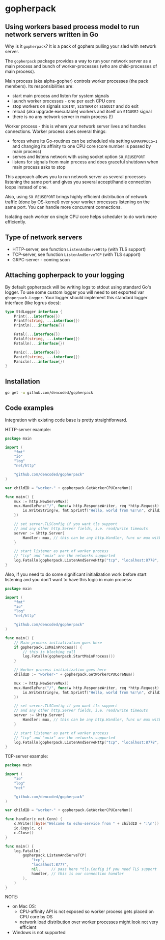 gopherpack
=======

Using workers based process model to run network servers written in Go
----------------------------------------------------------------------

Why is it `gopherpack`? It is a pack of gophers pulling your sled with network server.

The `gopherpack` package provides a way to run your network server as a main process and bunch of worker-processes (who are child-processes of main process).

Main process (aka alpha-gopher) controls worker processes (the pack members). Its responsibilities are:

- start main process and listen for system signals
- launch worker processes - one per each CPU core
- stop workers on signals `SIGINT`, `SIGTERM` or `SIGQUIT` and do exit
- reload (aka upgrade executable) workers and itself on `SIGUSR2` signal
- there is no any network server in main process (!)

Worker process - this is where your network server lives and handles connections. Worker process does several things:

- forces where its Go-routines can be scheduled via setting `GOMAXPROCS=1` and changing its affinity to one CPU core (core number is passed by main process)
- serves and listens network with using socket option `SO_REUSEPORT`
- listens for signals from main process and does graceful shutdown when main process asks to stop

This approach allows you to run network server as several processes listening the same port and gives you several accept/handle connection loops instead of one.

Also, using `SO_REUSEPORT` brings highly efficient distribution of network traffic (done by OS-kernel) over your worker processes listening on the same port. You can handle more concurrent connections.

Isolating each worker on single CPU core helps scheduler to do work more efficiently.

Type of network servers
-----------------------
- HTTP-server, see function `ListenAndServeHttp` (with TLS support)
- TCP-server, see function `ListenAndServeTCP` (with TLS support)
- GRPC-server - coming soon

Attaching gopherpack to your logging
------------------------------------
By default gopherpack will be writing logs to stdout using standard Go's logger.
To use some custom logger you will need to set exported var `ghoperpack.Logger`. Your logger should implement this standard logger interface (like logrus does):
```go
type StdLogger interface {
	Print(...interface{})
	Printf(string, ...interface{})
	Println(...interface{})

	Fatal(...interface{})
	Fatalf(string, ...interface{})
	Fatalln(...interface{})

	Panic(...interface{})
	Panicf(string, ...interface{})
	Panicln(...interface{})
}
```

Installation
------------
```bash
go get -u github.com/dencoded/gopherpack
```

Code examples
-------------

Integration with existing code base is pretty straightforward.

HTTP-server example:
```go
package main

import (
	"fmt"
	"io"
	"log"
	"net/http"

	"github.com/dencoded/gopherpack"
)

var childID = "worker-" + gopherpack.GetWorkerCPUCoreNum()

func main() {
	mux := http.NewServeMux()
	mux.HandleFunc("/", func(w http.ResponseWriter, req *http.Request) {
		io.WriteString(w, fmt.Sprintf("Hello, world from %s!\n", childID))
	})

	// set server.TLSConfig if you want tls support
	// and any other http.Server fields, i.e. read/write timeouts
	server := &http.Server{
		Handler: mux, // this can be any http.Handler, func ur mux with complex routing
	}

	// start listener as part of worker process
	// "tcp" and "unix" are the networks supported
	log.Fatalln(gopherpack.ListenAndServeHttp("tcp", "localhost:8778", server))
}
```

Also, if you need to do some significant initialization work before start listening and you don't want to have this logic in main process:
```go
package main

import (
	"fmt"
	"io"
	"log"
	"net/http"

	"github.com/dencoded/gopherpack"
)

func main() {
	// Main process initialization goes here
	if gopherpack.IsMainProcess() {
		// this is blocking call
		log.Fatalln(gopherpack.StartMainProcess())
	}

	// Worker process initialization goes here
	childID := "worker-" + gopherpack.GetWorkerCPUCoreNum()

	mux := http.NewServeMux()
	mux.HandleFunc("/", func(w http.ResponseWriter, req *http.Request) {
		io.WriteString(w, fmt.Sprintf("Hello, world from %s!\n", childID))
	})

	// set server.TLSConfig if you want tls support
	// and any other http.Server fields, i.e. read/write timeouts
	server := &http.Server{
		Handler: mux, // this can be any http.Handler, func ur mux with complex routing
	}

	// start listener as part of worker process
	// "tcp" and "unix" are the networks supported
	log.Fatalln(gopherpack.ListenAndServeHttp("tcp", "localhost:8778", server))
}
``` 
TCP-server example:
```go
package main

import (
	"io"
	"log"
	"net"

	"github.com/dencoded/gopherpack"
)

var childID = "worker-" + gopherpack.GetWorkerCPUCoreNum()

func handler(c net.Conn) {
	c.Write([]byte("Welcome to echo-service from " + childID + ":\n"))
	io.Copy(c, c)
	c.Close()
}

func main() {
	log.Fatalln(
		gopherpack.ListenAndServeTCP(
			"tcp",
			"localhost:8777",
			nil,     // pass here *tls.Config if you need TLS support
			handler, // this is our connection handler
		),
	)
}
```

NOTE:
- on Mac OS:
  - CPU-affinity API is not exposed so worker process gets placed on CPU core by OS
  - network load distribution over worker processes might look not very efficient
- Windows is not supported
